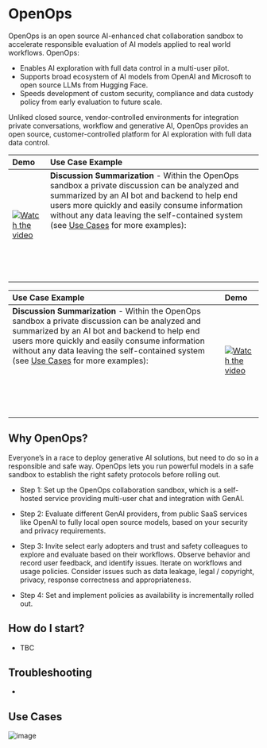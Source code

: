 # OpenOps

OpenOps is an open source AI-enhanced chat collaboration sandbox to accelerate responsible evaluation of AI models applied to real world workflows. OpenOps:

* Enables AI exploration with full data control in a multi-user pilot.
* Supports broad ecosystem of AI models from OpenAI and Microsoft to open source LLMs from Hugging Face.
* Speeds development of custom security, compliance and data custody policy from early evaluation to future scale.

Unliked closed source, vendor-controlled environments for integration private conversations, workflow and generative AI, OpenOps provides an open source, customer-controlled platform for AI exploration with full data data control.



| Demo | Use Case Example |
|:---|:---|
| [![Watch the video](https://github-production-user-asset-6210df.s3.amazonaws.com/177788/244097585-1dbe51fa-fb6c-411f-9e18-4e2c99d4c2f2.png)](https://community.mattermost.com/files/k4gdq47njfg6uxuzr5toq5eb4a/public?h=_Lu6LPIGENzL15vfKYSw3AId2yKSGAGySMH9nCRBr24) | **Discussion Summarization** - Within the OpenOps sandbox a private discussion can be analyzed and summarized by an AI bot and backend to help end users more quickly and easily consume information without any data leaving the self-contained system (see [Use Cases](#use-cases) for more examples): <br><br><br><br><br><br>   |


| Use Case Example  | Demo |
|:---|:---|
| **Discussion Summarization** - Within the OpenOps sandbox a private discussion can be analyzed and summarized by an AI bot and backend to help end users more quickly and easily consume information without any data leaving the self-contained system (see [Use Cases](#use-cases) for more examples): <br><br><br><br><br><br>  | [![Watch the video](https://github-production-user-asset-6210df.s3.amazonaws.com/177788/244097585-1dbe51fa-fb6c-411f-9e18-4e2c99d4c2f2.png)](https://community.mattermost.com/files/k4gdq47njfg6uxuzr5toq5eb4a/public?h=_Lu6LPIGENzL15vfKYSw3AId2yKSGAGySMH9nCRBr24)  |

## Why OpenOps?

Everyone’s in a race to deploy generative AI solutions, but need to do so in a responsible and safe way. OpenOps lets you run powerful models in a safe sandbox to establish the right safety protocols before rolling out.

- Step 1: Set up the OpenOps collaboration sandbox, which is a self-hosted service providing multi-user chat and integration with GenAI. 

- Step 2: Evaluate different GenAI providers, from public SaaS services like OpenAI to fully local open source models, based on your security and privacy requirements.

- Step 3: Invite select early adopters and trust and safety colleagues to explore and evaluate based on their workflows. Observe behavior and record user feedback, and identify issues. Iterate on workflows and usage policies. Consider issues such as data leakage, legal / copyright, privacy, response correctness and appropriateness.

- Step 4: Set and implement policies as availability is incrementally rolled out.

## How do I start? 

- TBC

## Troubleshooting 

- 

## Use Cases 




![image](https://github.com/it33/sandbox/assets/177788/52edf4ed-0c69-467b-aa30-1a820450a7a6)






